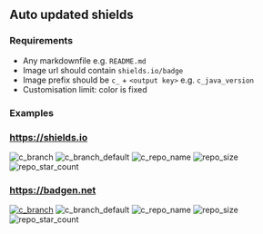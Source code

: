 ## Auto updated shields

### Requirements

* Any markdownfile e.g. `README.md`
* Image url should contain `shields.io/badge`
* Image prefix should be `c_` + `<output key>` e.g. `c_java_version`
* Customisation limit: color is fixed

### Examples

### https://shields.io

![c_branch](https://img.shields.io/badge/branch-not_available-e05d44?style=flat-square)
![c_branch_default](https://img.shields.io/badge/branch_default-not_available-e05d44?style=flat-square)
![c_repo_name](https://img.shields.io/badge/repo_name-not_available-e05d44)
![repo_size](https://img.shields.io/badge/repo_size-0-fe7d37)
![repo_star_count](https://img.shields.io/badge/stars-200-97CA00)

### https://badgen.net

[![c_branch](https://badgen.net/badge/branch/not_available/e05d44)](http://example.com)
![c_branch_default](https://badgen.net/badge/branch_default/not_available/e05d44?icon=github&style=flat-square)
![c_repo_name](https://badgen.net/badge/repo_name/not_available/e05d44?icon=github&style=flat-square)
![repo_size](https://badgen.net/badge/repo_size/0/fe7d37?icon=github)
![repo_star_count](https://badgen.net/badge/stars/200/97CA00?icon=github)
